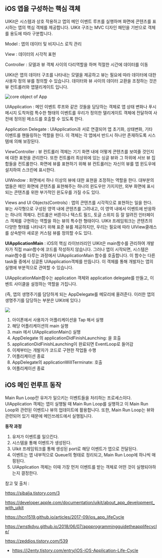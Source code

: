 ## iOS 앱을 구성하는 핵심 객체

UIKit은 시스템과 상호 작용하고 앱의 메인 이벤트 루프를 실행하며 화면에 콘텐츠를 표시하는 앱의 핵심 객체를 제공합니다. UIKit 구조는 MVC 디자인 패턴을 기반으로 객체를 용도에 따라 구분합니다. 

Model : 앱의 데이터 및 비지니스 로직 관리

View : 데이터의 시각적 표현

Controller : 모델과 뷰 객체 사이의 다리역할을 하며 적절한 시간에 데이터를 이동

UIKit은 앱의 데이터 구조를 나타내는 모델을 제공하고 뷰는 필요에 따라 데이터에 대한 사용자 정의 뷰를 정의할 수 있습니다. 데이터와 뷰 사이의 데이터 교환을 조정하는 것은 뷰 컨트롤러와 앱델리게이트 입니다. 

<img alt="core object of App" src="https://docs-assets.developer.apple.com/published/4e7c26b6ad/ff7aa08f-4857-44ce-88d5-7dacbef84509.png">

UIApplication : 메인 이벤트 루프와 같은 것들을 담당하는 객체로 앱 상태 변화나 푸시 메시지 도착처럼 특수한 형태의 이벤트를 우리가 정의한 델리게이트 객체에 전달하여 사전에 정의된 메소드를 호출할 수 있도록 한다.

Application Delegate : UIApplication과 서로 연결되어 앱 초기화, 상태변화, 기타 이벤트를 핸들링하는 역할을 한다. 이 객체는 각 앱에서 반드시 하나만 존재하도록 시스템에 의해 보장된다. 

ViewController : 뷰 컨트롤러 객체는 기기 화면 내에 어떻게 콘텐츠를 보여줄 것인지에 대한 표현을 관리한다. 또한 컨트롤러 최상위에 있는 싱글 뷰와 그 하위에 서브 뷰 집합들을 컨트롤한다. 화면에 뷰를 표현하기 위해 뷰 컨트롤러는 자신의 뷰를 앱 윈도우에 설치하여 스크린에 표시한다. 

UIWindow : 화면에서 하나 이상의 뷰에 대한 표현을 조정하는 역할을 한다. 대부분의 앱들은 메인 화면에 콘텐츠를 표현해주는 하나의 윈도우만 가지지만, 외부 화면에 표시되는 콘텐츠를 위한 부가적인 윈도우를 가질 수도 있다. 

Views and UI Objects(Controls) : 앱의 콘텐츠를 시각적으로 표현하는 일을 한다. 뷰는 사각형으로 구성된 영역 내에 콘텐츠를 그려내고, 이 영역 내에서 이벤트에 반응하는 하나의 객체다. 컨트롤은 버튼이나 텍스트 필드, 토글 스위치 등 잘 알려진 인터페이스 객체를 구현하는 역할을 하는 뷰의 특수한 형태이다.
 UIKit 프레임워크는 콘텐츠의 다양한 형태를 나타내기 위해 표준 뷰를 제공하지만, 우리는 필요에 따라 UIView클래스를 상속받아 새로운 커스텀 뷰를 정의할 수도 있다.



**UIApplicationMain** : iOS의 핵심 라이브러리인 UIKit은 main함수를 관리하여 개발자가 직접 main함수에 코드를 작성하지 않습니다. 그러나 앱이 시작되면, 시스템은 main함수를 다루는 과정에서 UIApplicationMain 함수를 호출합니다. 이 함수는 다른 task들 중에서 싱글톤 UIApplication객체를 만듭니다. 이 객체를 통해 개발자는 앱의 실행에 부분적으로 관여할 수 있습니다. 

UIApplicationMain함수는 application 객체와 application delegate를 만들고, 이벤트 사이클을 설정하는 역할을 가집니다. 

(즉, 앱의 생명주기를 담당하게 되는 AppDelegate를 메모리에 올려준다. 이러한 앱의 생명주기를 담당하는 부분은 UIKit에 있다.)

<img src="https://user-images.githubusercontent.com/31604976/60859772-cb17e380-a24e-11e9-8eb0-d17e52e6ada8.png">

1. 아이폰에서 사용자가 어플리케이션을 Tap 해서 실행
 2. 해당 어플리케이션의 main 실행
 3. main 에서 UIApplicationMain() 실행 
 4. AppDelegate 의 applicationDidFinishLaunching: 을 호출
 5. applicationDidFinishLaunching이 완료되면  EventLoop로 들어감
 6. 이제부터는 개발자가 코드로 구현한 작업들 수행
 7. 어플리케이션 종료
 8. AppDelegate의 applicationWillTerminate: 호출
 9. 어플리케이션 종료



## iOS 메인 런루프 동작

Main Run Loop란 유저가 일으키는 이벤트들을 처리하는 프로세스이다. UIApplication 객체는 앱이 실행될 때 Main Run Loop를 실행하고 이 Main Run Loop와 관련된 이벤트나 뷰의 업데이트에 활용합니다. 또한, Main Run Loop는 뷰와 관련되어 있기 때문에 메인쓰레드에서 실행됩니다.

**동작 과정**

1. 유저가 이벤트를 일으킨다.
2. 시스템을 통해 이벤트가 생성된다.
3. UIkit 프레임워크를 통해 생성된 port로 해당 이벤트가 앱으로 전달된다.
4. 이벤트는 앱 내부적으로 Queue의 형태로 정리되고, Main Run Loop에 하나씩 매핑된다.
5. UIApplication 객체는 이때 가장 먼저 이벤트를 받는 객체로 어떤 것이 실행되야하는지 결정한다.



참고 및 출처 :

https://sibalja.tistory.com/3

https://developer.apple.com/documentation/uikit/about_app_development_with_uikit

https://hcn1519.github.io/articles/2017-09/ios_app_lifeCycle

https://wnstkdyu.github.io/2018/06/07/appprogrammingguidetheapplifecycle/

https://zeddios.tistory.com/539

* https://j2enty.tistory.com/entry/iOS-iOS-Application-Life-Cycle